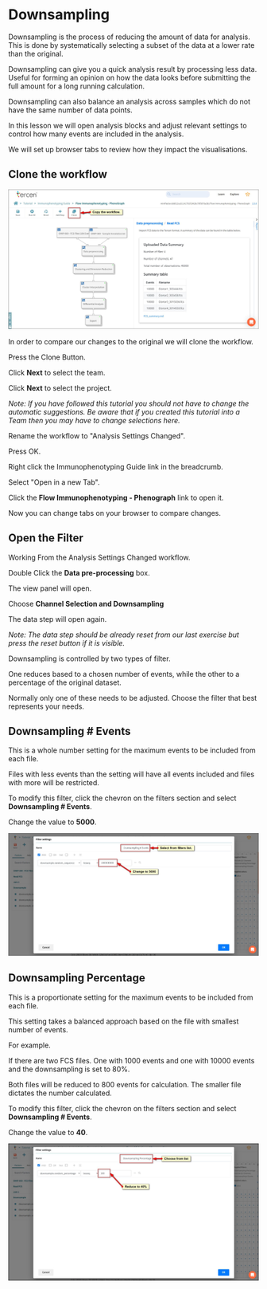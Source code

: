 # Downsampling

Downsampling is the process of reducing the amount of data for analysis. This is done by systematically selecting a subset of the data at a lower rate than the original.

Downsampling can give you a quick analysis result by processing less data. Useful for forming an opinion on how the data looks before submitting the full amount for a long running calculation.

Downsampling can also balance an analysis across samples which do not have the same number of data points.

In this lesson we will open analysis blocks and adjust relevant settings to control how many events are included in the analysis.

We will set up browser tabs to review how they impact the visualisations.

## Clone the workflow

![Screenshot](images/2_clone_workflow.jpg)

In order to compare our changes to the original we will clone the workflow.

Press the Clone Button.

Click **Next** to select the team.

Click **Next** to select the project.

*Note: If you have followed this tutorial you should not have to change the automatic suggestions. Be aware that if you created this tutorial into a Team then you may have to change selections here.*

Rename the workflow to "Analysis Settings Changed".

Press OK.

Right click the Immunophenotyping Guide link in the breadcrumb.

Select "Open in a new Tab".

Click the **Flow Immunophenotyping - Phenograph** link to open it.

Now you can change tabs on your browser to compare changes.

## Open the Filter

Working From the Analysis Settings Changed workflow.

Double Click the **Data pre-processing** box.

The view panel will open.

Choose **Channel Selection and Downsampling**

The data step will open again.

*Note: The data step should be already reset from our last exercise but press the reset button if it is visible.*

Downsampling is controlled by two types of filter.

One reduces based to a chosen number of events, while the other to a percentage of the original dataset.

Normally only one of these needs to be adjusted. Choose the filter that best represents your needs.

## Downsampling # Events

This is a whole number setting for the maximum events to be included from each file.

Files with less events than the setting will have all events included and files with more will be restricted.

To modify this filter, click the chevron on the filters section and select **Downsampling # Events**.

Change the value to **5000**.

![Screenshot](images/2_downsampling_events.jpg)

## Downsampling Percentage

This is a proportionate setting for the maximum events to be included from each file.

This setting takes a balanced approach based on the file with smallest number of events.

For example.

If there are two FCS files. One with 1000 events and one with 10000 events and the downsampling is set to 80%.

Both files will be reduced to 800 events for calculation. The smaller file dictates the number calculated.

To modify this filter, click the chevron on the filters section and select **Downsampling # Events**.

Change the value to **40**.

![Screenshot](images/2_downsampling_percentage.jpg)
